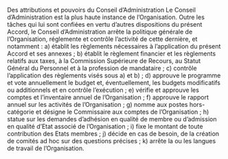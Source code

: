 Des attributions et pouvoirs du
Conseil d’Administration
Le Conseil d’Administration est la plus haute instance de l’Organisation. Outre les tâches qui lui
sont confiées en vertu d’autres dispositions du présent Accord, le Conseil d’Administration
arrête la politique générale de l’Organisation, réglemente et contrôle l’activité de cette dernière,
et notamment :
a) établit les règlements nécessaires à l’application du présent Accord et ses
annexes ;
b) établit le règlement financier et les règlements relatifs aux taxes, à la
Commission Supérieure de Recours, au Statut Général du Personnel et à
la profession de mandataire ;
c) contrôle l’application des règlements visés sous a) et b) ;
d) approuve le programme et vote annuellement le budget et,
éventuellement, les budgets modificatifs ou additionnels et en contrôle
l’exécution ;
e) vérifie et approuve les comptes et l’inventaire annuel de l’Organisation ;
f) approuve le rapport annuel sur les activités de l’Organisation ;
g) nomme aux postes hors-catégorie et désigne le Commissaire aux comptes
de l’Organisation ;
h) statue sur les demandes d’adhésion en qualité de membre ou d’admission
en qualité d’Etat associé de l’Organisation ;
i) fixe le montant de toute contribution des Etats membres ;
j) décide en cas de besoin, de la création de comités ad hoc sur des
questions précises ;
k) arrête la ou les langues de travail de l’Organisation.